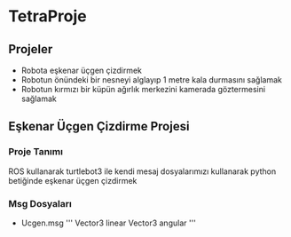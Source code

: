 # TetraProje

## Projeler
- Robota eşkenar üçgen çizdirmek
- Robotun önündeki bir nesneyi alglayıp 1 metre kala durmasını sağlamak
- Robotun kırmızı bir küpün ağırlık merkezini kamerada göztermesini sağlamak


## Eşkenar Üçgen Çizdirme Projesi
### Proje Tanımı
ROS kullanarak turtlebot3 ile kendi mesaj dosyalarımızı kullanarak python betiğinde eşkenar üçgen çizdirmek
### Msg Dosyaları
- Ucgen.msg
'''
Vector3 linear
Vector3 angular
'''
